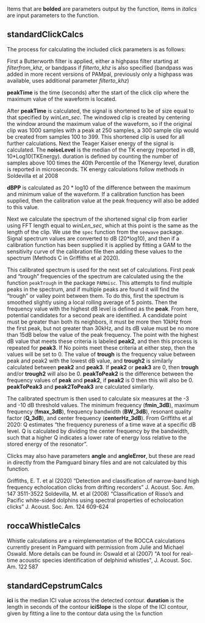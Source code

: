 Items that are **bolded** are parameters output by the function, items in *italics* are input parameters to the function.

## standardClickCalcs
The process for calculating the included click parameters is as follows:

First a Butterworth filter is applied, either a highpass filter starting at *filterfrom_khz*, or bandpass if *filterto_khz*  is also specified (bandpass was added in more recent versions of PAMpal, previously only a highpass was available, uses additional parameter *filterto_khz*)

**peakTime** is the time (seconds) after the start of the click clip where the maximum value of the waveform is located.

After **peakTime** is calculated, the signal is shortened to be of size equal to that specified by *winLen_sec*. The windowed clip is created by centering the window around the maximum value of the waveform, so if the original clip was 1000 samples with a peak at 250 samples, a 300 sample clip would be created from samples 100 to 399. This shortened clip is used for all further calculations.
Next the Teager Kaiser energy of the signal is calculated. The **noiseLevel** is the median of the TK energy (reported in dB, 10*Log10(TKEnergy). duration is defined by counting the number of samples above 100 times the 40th Percentile of the TKenergy level, duration is reported in microseconds. TK energy calculations follow methods in Soldevilla et al 2008

**dBPP** is calculated as 20 * log10 of the difference between the maximum and minimum value of the waveform. If a calibration function has been supplied, then the calibration value at the peak frequency will also be added to this value.

Next we calculate the spectrum of the shortened signal clip from earlier using FFT length equal to *winLen_sec*, which at this point is the same as the length of the clip. We use the `spec` function from the `seewave` package. Signal spectrum values are converted to dB (20*log10), and then if a calibration function has been supplied it is applied by fitting a GAM to the sensitivity curve of the calibration file then adding these values to the spectrum (Methods C in Griffiths et al 2020).

This calibrated spectrum is used for the next set of calculations. First peak and “trough” frequencies of the spectrum are calculated using the the function `peakTrough` in the package `PAMmisc`. This attempts to find multiple peaks in the spectrum, and if multiple peaks are found it will find the “trough” or valley point between them. To do this, first the spectrum is smoothed slightly using a local rolling average of 5 points. Then the frequency value with the highest dB level is defined as the **peak**. From here, potential candidates for a second peak are identified. A candidate point must be greater than both its neighbors, it must be more then 10kHz from the first peak, but not greater than 30kHz, and its dB value must be no more than 15dB below the value of the peak frequency. The point with the highest dB value that meets these criteria is labeled **peak2**, and then this process is repeated for **peak3**. If No points meet these criteria at either step, then the values will be set to 0. The value of **trough** is the frequency value between peak and peak2 with the lowest dB value, and **trough2** is similarly calculated between **peak2** and **peak3**. If **peak2** or **peak3** are 0, then **trough** and/or **trough2** will also be 0. **peakToPeak2** is the difference between the frequency values of **peak** and **peak2**, if **peak2** is 0 then this will also be 0. **peakToPeak3** and **peak2ToPeak3** are calculated similarly.

The calibrated spectrum is then used to calculate six measures at the -3 and -10 dB threshold values. The minimum frequency (**fmin_3dB**), maximum frequency (**fmax_3dB**), frequency bandwidth (**BW_3dB**),  resonant quality factor (**Q_3dB**), and center frequency (**centerHz_3dB**). From Griffiths et al 2020: Q estimates “the frequency pureness of a time wave at a specific dB level. Q is calculated by dividing the center frequency by the bandwidth, such that a higher Q indicates a lower rate of energy loss relative to the stored energy of the resonator”.

Clicks may also have parameters **angle** and **angleError**, but these are read in directly from the Pamguard binary files and are not calculated by this function.


Griffiths, E. T. et al (2020) “Detection and classification of narrow-band high frequency echolocation clicks from drifting recorders” J. Acoust. Soc. Am. 147 3511-3522
Soldevilla, M. et al (2008) “Classification of Risso’s and Pacific white-sided dolphins using spectral properties of echolocation clicks” J. Acoust. Soc. Am. 124 609-624

## roccaWhistleCalcs

Whistle calculations are a reimplementation of the ROCCA calculations currently present in Pamguard with
permission from Julie and Michael Oswald. More details can be found in:
Oswald et al (2007) "A tool for real-time acoustic species identification of delphinid whistles", J. Acoust. Soc. Am. 122 587

## standardCepstrumCalcs
**ici** is the median ICI value across the detected contour.
**duration** is the length in seconds of the contour
**iciSlope** is the slope of the ICI contour, given by fitting a line to the contour data using the `lm` function